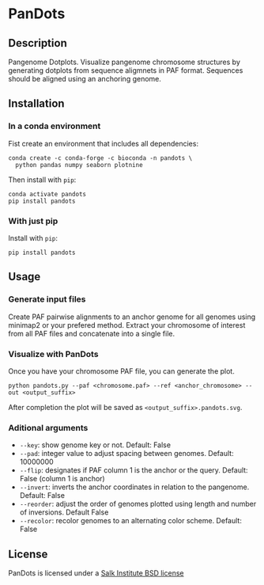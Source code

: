 # PanDots


## Description
Pangenome Dotplots. Visualize pangenome chromosome structures by generating dotplots from sequence aligmnets in PAF format.
Sequences should be aligned using an anchoring genome.

## Installation
### In a conda environment
Fist create an environment that includes all dependencies:
```
conda create -c conda-forge -c bioconda -n pandots \
  python pandas numpy seaborn plotnine 
```
Then install with `pip`:
```
conda activate pandots
pip install pandots
```

### With just pip
Install  with `pip`:
```
pip install pandots
```

## Usage
### Generate input files
Create PAF pairwise alignments to an anchor genome for all genomes using minimap2 or your prefered method.
Extract your chromosome of interest from all PAF files and concatenate into a single file.

### Visualize with PanDots
Once you have your chromosome PAF file, you can generate the plot.
```
python pandots.py --paf <chromosome.paf> --ref <anchor_chromosome> --out <output_suffix>
```
After completion the plot will be saved as `<output_suffix>.pandots.svg`.

### Aditional arguments
- `--key`: show genome key or not. Default: False
- `--pad`: integer value to adjust spacing between genomes. Default: 10000000
- `--flip`: designates if PAF column 1 is the anchor or the query. Default: False (column 1 is anchor)
- `--invert`: inverts the anchor coordinates in relation to the pangenome. Default: False
- `--reorder`: adjust the order of genomes plotted using length and number of inversions. Default False
- `--recolor`: recolor genomes to an alternating color scheme. Default: False


## License

PanDots is licensed under a [Salk Institute BSD license](LICENSE)
